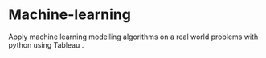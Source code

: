 # Machine-learning
Apply machine learning modelling algorithms on a real world problems with python using Tableau .

